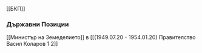[[БКП]]

### Държавни Позиции
[[Министър на Земеделието]] в [[(1949.07.20 - 1954.01.20) Правителство Васил Коларов 1 2]]